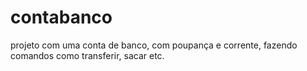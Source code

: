 # contabanco
projeto com uma conta de banco, com poupança e corrente, fazendo comandos como transferir, sacar etc.
